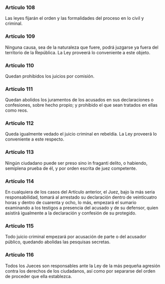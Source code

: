 ### Artículo 108 ###

Las leyes fijarán el orden y las formalidades del proceso en lo civil y criminal.

### Artículo 109 ###

Ninguna causa, sea de la naturaleza que fuere, podrá juzgarse ya fuera del territorio de la República.
La Ley proveerá lo conveniente a este objeto.

### Artículo 110 ###

Quedan prohibidos los juicios por comisión.

### Artículo 111 ###

Quedan abolidos los juramentos de los acusados en sus declaraciones o confesiones, sobre hecho propio; y prohibido el que sean tratados en ellas como reos.

### Artículo 112 ###

Queda igualmente vedado el juicio criminal en rebeldía.
La Ley proveerá lo conveniente a este respecto.

### Artículo 113 ###

Ningún ciudadano puede ser preso sino in fraganti delito, o habiendo, semiplena prueba de él, y por orden escrita de juez competente.

### Artículo 114 ###

En cualquiera de los casos del Artículo anterior, el Juez, bajo la más seria responsabilidad, tomará al arrestado su declaración dentro de veinticuatro horas y dentro de cuarenta y ocho, lo más, empezará el sumario examinando a los testigos a presencia del acusado y de su defensor, quien asistirá igualmente a la declaración y confesión de su protegido.

### Artículo 115 ###

Todo juicio criminal empezará por acusación de parte o del acusador público, quedando abolidas las pesquisas secretas.

### Artículo 116 ###

Todos los Jueces son responsables ante la Ley de la más pequeña agresión contra los derechos de los ciudadanos, así como por separarse del orden de proceder que ella establezca.
